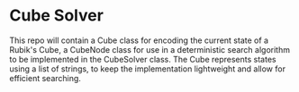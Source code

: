 # Cube Solver
This repo will contain a Cube class for encoding the current state of a Rubik's Cube, a CubeNode class for use in a deterministic search algorithm to be implemented in the CubeSolver class. The Cube represents states using a list of strings, to keep the implementation lightweight and allow for efficient searching.
